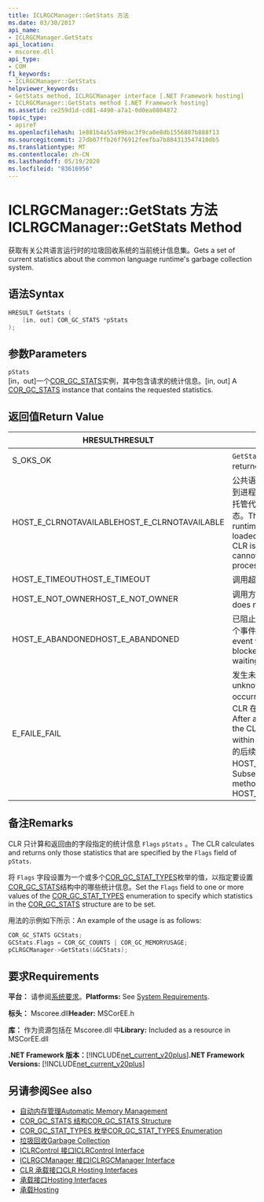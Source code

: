 ```yaml
---
title: ICLRGCManager::GetStats 方法
ms.date: 03/30/2017
api_name:
- ICLRGCManager.GetStats
api_location:
- mscoree.dll
api_type:
- COM
f1_keywords:
- ICLRGCManager::GetStats
helpviewer_keywords:
- GetStats method, ICLRGCManager interface [.NET Framework hosting]
- ICLRGCManager::GetStats method [.NET Framework hosting]
ms.assetid: ce259d1d-cd81-4490-a7a1-0d0ea0804872
topic_type:
- apiref
ms.openlocfilehash: 1e881b4a55a99bac3f9ca0e8db1556807b888f13
ms.sourcegitcommit: 27db07ffb26f76912feefba7b884313547410db5
ms.translationtype: MT
ms.contentlocale: zh-CN
ms.lasthandoff: 05/19/2020
ms.locfileid: "83616956"
---
```

# <a name="iclrgcmanagergetstats-method"></a><span data-ttu-id="f88c9-102">ICLRGCManager::GetStats 方法</span><span class="sxs-lookup"><span data-stu-id="f88c9-102">ICLRGCManager::GetStats Method</span></span>
<span data-ttu-id="f88c9-103">获取有关公共语言运行时的垃圾回收系统的当前统计信息集。</span><span class="sxs-lookup"><span data-stu-id="f88c9-103">Gets a set of current statistics about the common language runtime's garbage collection system.</span></span>  
  
## <a name="syntax"></a><span data-ttu-id="f88c9-104">语法</span><span class="sxs-lookup"><span data-stu-id="f88c9-104">Syntax</span></span>  
  
```cpp  
HRESULT GetStats (  
    [in, out] COR_GC_STATS *pStats  
);  
```  
  
## <a name="parameters"></a><span data-ttu-id="f88c9-105">参数</span><span class="sxs-lookup"><span data-stu-id="f88c9-105">Parameters</span></span>  
 `pStats`  
 <span data-ttu-id="f88c9-106">[in，out]一个[COR_GC_STATS](cor-gc-stats-structure.md)实例，其中包含请求的统计信息。</span><span class="sxs-lookup"><span data-stu-id="f88c9-106">[in, out] A [COR_GC_STATS](cor-gc-stats-structure.md) instance that contains the requested statistics.</span></span>  
  
## <a name="return-value"></a><span data-ttu-id="f88c9-107">返回值</span><span class="sxs-lookup"><span data-stu-id="f88c9-107">Return Value</span></span>  
  
|<span data-ttu-id="f88c9-108">HRESULT</span><span class="sxs-lookup"><span data-stu-id="f88c9-108">HRESULT</span></span>|<span data-ttu-id="f88c9-109">说明</span><span class="sxs-lookup"><span data-stu-id="f88c9-109">Description</span></span>|  
|-------------|-----------------|  
|<span data-ttu-id="f88c9-110">S_OK</span><span class="sxs-lookup"><span data-stu-id="f88c9-110">S_OK</span></span>|<span data-ttu-id="f88c9-111">`GetStats`已成功返回。</span><span class="sxs-lookup"><span data-stu-id="f88c9-111">`GetStats` returned successfully.</span></span>|  
|<span data-ttu-id="f88c9-112">HOST_E_CLRNOTAVAILABLE</span><span class="sxs-lookup"><span data-stu-id="f88c9-112">HOST_E_CLRNOTAVAILABLE</span></span>|<span data-ttu-id="f88c9-113">公共语言运行时（CLR）未加载到进程中，或 CLR 处于无法运行托管代码或成功处理调用的状态。</span><span class="sxs-lookup"><span data-stu-id="f88c9-113">The common language runtime (CLR) has not been loaded into a process, or the CLR is in a state in which it cannot run managed code or process the call successfully.</span></span>|  
|<span data-ttu-id="f88c9-114">HOST_E_TIMEOUT</span><span class="sxs-lookup"><span data-stu-id="f88c9-114">HOST_E_TIMEOUT</span></span>|<span data-ttu-id="f88c9-115">调用超时。</span><span class="sxs-lookup"><span data-stu-id="f88c9-115">The call timed out.</span></span>|  
|<span data-ttu-id="f88c9-116">HOST_E_NOT_OWNER</span><span class="sxs-lookup"><span data-stu-id="f88c9-116">HOST_E_NOT_OWNER</span></span>|<span data-ttu-id="f88c9-117">调用方不拥有该锁。</span><span class="sxs-lookup"><span data-stu-id="f88c9-117">The caller does not own the lock.</span></span>|  
|<span data-ttu-id="f88c9-118">HOST_E_ABANDONED</span><span class="sxs-lookup"><span data-stu-id="f88c9-118">HOST_E_ABANDONED</span></span>|<span data-ttu-id="f88c9-119">已阻止的线程或纤程正在等待某个事件时，该事件被取消。</span><span class="sxs-lookup"><span data-stu-id="f88c9-119">An event was canceled while a blocked thread or fiber was waiting on it.</span></span>|  
|<span data-ttu-id="f88c9-120">E_FAIL</span><span class="sxs-lookup"><span data-stu-id="f88c9-120">E_FAIL</span></span>|<span data-ttu-id="f88c9-121">发生未知的灾难性故障。</span><span class="sxs-lookup"><span data-stu-id="f88c9-121">An unknown catastrophic failure occurred.</span></span> <span data-ttu-id="f88c9-122">方法返回 E_FAIL 后，CLR 在该进程内将不再可用。</span><span class="sxs-lookup"><span data-stu-id="f88c9-122">After a method returns E_FAIL, the CLR is no longer usable within the process.</span></span> <span data-ttu-id="f88c9-123">对宿主方法的后续调用会返回 HOST_E_CLRNOTAVAILABLE。</span><span class="sxs-lookup"><span data-stu-id="f88c9-123">Subsequent calls to hosting methods return HOST_E_CLRNOTAVAILABLE.</span></span>|  
  
## <a name="remarks"></a><span data-ttu-id="f88c9-124">备注</span><span class="sxs-lookup"><span data-stu-id="f88c9-124">Remarks</span></span>  
 <span data-ttu-id="f88c9-125">CLR 只计算和返回由的字段指定的统计信息 `Flags` `pStats` 。</span><span class="sxs-lookup"><span data-stu-id="f88c9-125">The CLR calculates and returns only those statistics that are specified by the `Flags` field of `pStats`.</span></span>  
  
 <span data-ttu-id="f88c9-126">将 `Flags` 字段设置为一个或多个[COR_GC_STAT_TYPES](../../../../docs/framework/unmanaged-api/hosting/cor-gc-stat-types-enumeration.md)枚举的值，以指定要设置[COR_GC_STATS](cor-gc-stats-structure.md)结构中的哪些统计信息。</span><span class="sxs-lookup"><span data-stu-id="f88c9-126">Set the `Flags` field to one or more values of the [COR_GC_STAT_TYPES](../../../../docs/framework/unmanaged-api/hosting/cor-gc-stat-types-enumeration.md) enumeration to specify which statistics in the [COR_GC_STATS](cor-gc-stats-structure.md) structure are to be set.</span></span>  
  
 <span data-ttu-id="f88c9-127">用法的示例如下所示：</span><span class="sxs-lookup"><span data-stu-id="f88c9-127">An example of the usage is as follows:</span></span>  
  
```cpp  
COR_GC_STATS GCStats;  
GCStats.Flags = COR_GC_COUNTS | COR_GC_MEMORYUSAGE;  
pCLRGCManager->GetStats(&GCStats);  
```  
  
## <a name="requirements"></a><span data-ttu-id="f88c9-128">要求</span><span class="sxs-lookup"><span data-stu-id="f88c9-128">Requirements</span></span>  
 <span data-ttu-id="f88c9-129">**平台：** 请参阅[系统要求](../../get-started/system-requirements.md)。</span><span class="sxs-lookup"><span data-stu-id="f88c9-129">**Platforms:** See [System Requirements](../../get-started/system-requirements.md).</span></span>  
  
 <span data-ttu-id="f88c9-130">**标头：** Mscoree.dll</span><span class="sxs-lookup"><span data-stu-id="f88c9-130">**Header:** MSCorEE.h</span></span>  
  
 <span data-ttu-id="f88c9-131">**库：** 作为资源包括在 Mscoree.dll 中</span><span class="sxs-lookup"><span data-stu-id="f88c9-131">**Library:** Included as a resource in MSCorEE.dll</span></span>  
  
 <span data-ttu-id="f88c9-132">**.NET Framework 版本：**[!INCLUDE[net_current_v20plus](../../../../includes/net-current-v20plus-md.md)]</span><span class="sxs-lookup"><span data-stu-id="f88c9-132">**.NET Framework Versions:** [!INCLUDE[net_current_v20plus](../../../../includes/net-current-v20plus-md.md)]</span></span>  
  
## <a name="see-also"></a><span data-ttu-id="f88c9-133">另请参阅</span><span class="sxs-lookup"><span data-stu-id="f88c9-133">See also</span></span>

- [<span data-ttu-id="f88c9-134">自动内存管理</span><span class="sxs-lookup"><span data-stu-id="f88c9-134">Automatic Memory Management</span></span>](../../../standard/automatic-memory-management.md)
- [<span data-ttu-id="f88c9-135">COR_GC_STATS 结构</span><span class="sxs-lookup"><span data-stu-id="f88c9-135">COR_GC_STATS Structure</span></span>](cor-gc-stats-structure.md)
- [<span data-ttu-id="f88c9-136">COR_GC_STAT_TYPES 枚举</span><span class="sxs-lookup"><span data-stu-id="f88c9-136">COR_GC_STAT_TYPES Enumeration</span></span>](cor-gc-stat-types-enumeration.md)
- [<span data-ttu-id="f88c9-137">垃圾回收</span><span class="sxs-lookup"><span data-stu-id="f88c9-137">Garbage Collection</span></span>](../../../standard/garbage-collection/index.md)
- [<span data-ttu-id="f88c9-138">ICLRControl 接口</span><span class="sxs-lookup"><span data-stu-id="f88c9-138">ICLRControl Interface</span></span>](iclrcontrol-interface.md)
- [<span data-ttu-id="f88c9-139">ICLRGCManager 接口</span><span class="sxs-lookup"><span data-stu-id="f88c9-139">ICLRGCManager Interface</span></span>](iclrgcmanager-interface.md)
- [<span data-ttu-id="f88c9-140">CLR 承载接口</span><span class="sxs-lookup"><span data-stu-id="f88c9-140">CLR Hosting Interfaces</span></span>](clr-hosting-interfaces.md)
- [<span data-ttu-id="f88c9-141">承载接口</span><span class="sxs-lookup"><span data-stu-id="f88c9-141">Hosting Interfaces</span></span>](hosting-interfaces.md)
- [<span data-ttu-id="f88c9-142">承载</span><span class="sxs-lookup"><span data-stu-id="f88c9-142">Hosting</span></span>](index.md)
